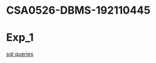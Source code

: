 # CSA0526-DBMS-192110445
# Exp_1
[sql queries](https://github.com/Kathiravan2004/CSA0526-DBMS-192110445/blob/main/db_exp_1.txt)
